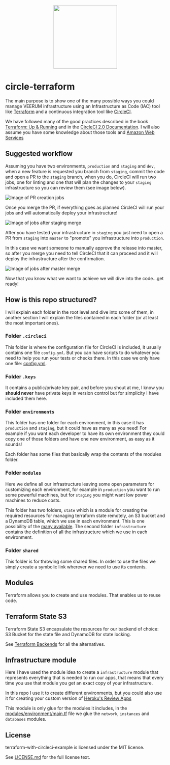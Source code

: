 <p align="center"><img src="https://raw.githubusercontent.com/fedekau/terraform-with-circleci-example/staging/.images/gears.png" height="200px"></p>

# circle-terraform

The main purpose is to show one of the many possible ways
you could manage VEERUM infrastructure using an Infrastructure as Code (IAC) tool
like [Terraform](https://www.terraform.io/) and a continuous integration tool
like [CircleCI](https://circleci.com).

We have followed many of the good practices described in the book [Terraform: Up & Running](https://www.terraformupandrunning.com/) and in the [CircleCI 2.0 Documentation](https://circleci.com/docs/2.0/). I will also assume you have some knowledge about those tools and [Amazon Web Services](https://aws.amazon.com) 

## Suggested workflow

Assuming you have two environments, `production` and `staging` and `dev`, when a new feature is requested you branch from `staging`, commit the code and open a PR to the `staging` branch, when you do, CircleCI will run two jobs, one for linting and one that will plan the changes to your `staging` infrastructure so you can review them (see image below).

![Image of PR creation jobs](https://raw.githubusercontent.com/fedekau/terraform-with-circleci-example/staging/.images/pr.png)

Once you merge the PR, if everything goes as planned CircleCI will run your jobs and will automatically deploy your infrastructure!

![Image of jobs after staging merge](https://raw.githubusercontent.com/fedekau/terraform-with-circleci-example/staging/.images/staging-merge.png)

After you have tested your infrastructure in `staging` you just need to open a PR from `staging` into `master` to "promote" you infrastructure into `production`.

In this case we want someone to manually approve the release into master, so after you merge you need to tell CircleCI that it can proceed and it will deploy the infrastructure after the confirmation.

![Image of jobs after master merge](https://raw.githubusercontent.com/fedekau/terraform-with-circleci-example/staging/.images/master-merge.png)

Now that you know what we want to achieve we will dive into the code...get ready!

## How is this repo structured?

I will explain each folder in the root level and dive into some of them, in another section I will explain the files contained in each folder (or at least the most important ones).

### Folder `.circleci`

This folder is where the configuration file for CircleCI is included, it usually
contains one file `config.yml`. But you can have scripts to do whatever you need to help you run your tests or checks there. In this case we only have one file: [config.yml](https://github.com/fedekau/terraform-with-circleci-example/blob/master/.circleci/config.yml).

### Folder `.keys`

It contains a public/private key pair, and before you shout at me, I know you **should never** have private keys in version control but for simplicity I have included them here.

### Folder `environments`

This folder has one folder for each environment, in this case it has `production` and `staging`, but it could have as many as you need! For example if you want each developer to have its own environment they could copy one of those folders and have one new environment, as easy as it sounds!

Each folder has some files that basically wrap the contents of the modules folder.

### Folder `modules`

Here we define all our infrastructure leaving some open parameters for customizing each environment, for example in `production` you want to run some powerful machines, but for `staging` you might want low power machines to reduce costs.

This folder has two folders, `state` which is a module for creating the required resources for managing terraform state remotely, an S3 bucket and a DynamoDB table, which we use in each environment. This is one possibility of the [many available](https://www.terraform.io/docs/backends/). The second folder `infrastructure` contains the definition of all the infrastructure which we use in each environment.

### Folder `shared`

This folder is for throwing some shared files. In order to use the files we simply create a symbolic link wherever we need to use its contents.

## Modules

Terraform allows you to create and use modules. That enables us to reuse code.

## Terraform State S3  

Terraform State S3 encapsulate the resources for our backend of choice: S3 Bucket for the state file and DynamoDB for state locking.

 See [Terraform Backends](https://www.terraform.io/docs/backends/index.html) for all the alternatives.

## Infrastructure module

Here I have used the module idea to create a `infrastructure` module that represents everything that is needed to run our apps, that means that every time you use that module you get an exact copy of your infrastructure.

In this repo I use it to create different environments, but you could also use it for creating your custom version of [Heroku's Review Apps](https://devcenter.heroku.com/articles/github-integration-review-apps)

This module is only glue for the modules it includes, in the [modules/environment/main.tf](https://github.com/fedekau/terraform-with-circleci-example/blob/staging/modules/infrastructure/main.tf) file we glue the `network`, `instances` and `databases` modules.

## License

terraform-with-circleci-example is licensed under the MIT license.

See [LICENSE.md](https://github.com/fedekau/terraform-with-circleci-example/blob/staging/LICENSE.md) for the full license text.
